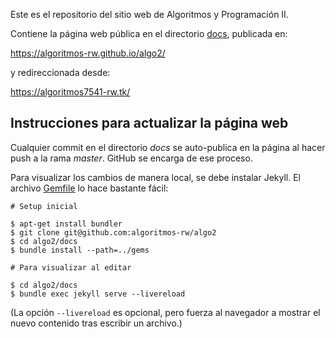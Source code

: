 Este es el repositorio del sitio web de Algoritmos y Programación II.

Contiene la página web pública en el directorio [docs](docs), publicada en:

<https://algoritmos-rw.github.io/algo2/>

y redireccionada desde:

<https://algoritmos7541-rw.tk/>

## Instrucciones para actualizar la página web

Cualquier commit en el directorio _docs_ se auto-publica en la página al hacer push a la rama _master_. GitHub se encarga de ese proceso.

Para visualizar los cambios de manera local, se debe instalar Jekyll. El archivo [Gemfile](docs/Gemfile) lo hace bastante fácil:

```
# Setup inicial

$ apt-get install bundler
$ git clone git@github.com:algoritmos-rw/algo2
$ cd algo2/docs
$ bundle install --path=../gems

# Para visualizar al editar

$ cd algo2/docs
$ bundle exec jekyll serve --livereload
```

(La opción `--livereload` es opcional, pero fuerza al navegador a mostrar
el nuevo contenido tras escribir un archivo.)
